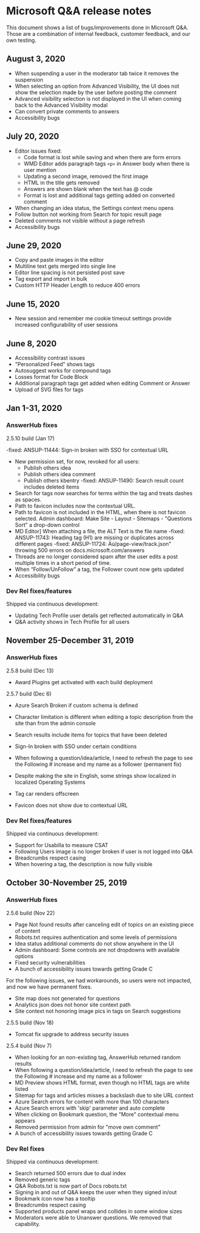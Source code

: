 # Microsoft Q&A release notes

This document shows a list of bugs/improvements done in Microsoft Q&A. Those are a combination of internal feedback, customer feedback, and our own testing.

## August 3, 2020

- When suspending a user in the moderator tab twice it removes the suspension
- When selecting an option from Advanced Visibility, the UI does not show the selection made by the user before posting the comment
- Advanced visibility selection is not displayed in the UI when coming back to the Advanced Visibility modal
- Can convert private comments to answers
- Accessibility bugs

## July 20, 2020

- Editor issues fixed:
    - Code format is lost while saving and when there are form errors
    - WMD Editor adds paragraph tags `<p>` in Answer body when there is user mention
    - Updating a second image, removed the first image
    - HTML in the title gets removed
    - Answers are shown blank when the text has @ code 
    - Format is lost and additional tags getting added on converted comment
- When changing an idea status, the Settings context menu opens
- Follow button not working from Search for topic result page
- Deleted comments not visible without a page refresh
- Accessibility bugs

## June 29, 2020

- Copy and paste images in the editor
- Multiline text gets merged into single line
- Editor line spacing is not persisted post save
- Tag export and import in bulk
- Custom HTTP Header Length to reduce 400 errors

## June 15, 2020

- New session and remember me cookie timeout settings provide increased configurability of user sessions

## June 8, 2020

- Accessibility contrast issues
- "Personalized Feed" shows tags
- Autosuggest works for compound tags
- Losses format for Code Block
- Additional paragraph tags get added when editing Comment or Answer
- Upload of SVG files for tags

## Jan 1-31, 2020

### AnswerHub fixes

2.5.10 build (Jan 17)

-fixed: ANSUP-11444: Sign-in broken with SSO for contextual URL
- New permission set, for now, revoked for all users:
    - Publish others idea                      
    - Publish others idea comment                  
    - Publish others kbentry
-fixed: ANSUP-11490: Search result count includes deleted items
- Search for tags now searches for terms within the tag and treats dashes as spaces.
- Path to favicon includes now the contextual URL.
- Path to favicon is not included in the HTML, when there is not favicon selected.
Admin dashboard: Make Site - Layout - Sitemaps - "Questions Sort" a drop-down control
- MD Editor] When attaching a file, the ALT Text is the file name
-fixed: ANSUP-11743: Heading tag (H1) are missing or duplicates across different pages
-fixed: ANSUP-11724: Äú/page-view/track.json" throwing 500 errors on docs.microsoft.com/answers
- Threads are no longer considered spam after the user edits a post multiple times in a short period of time.
- When “Follow/UnFollow” a tag, the Follower count now gets updated
- Accessibility bugs

### Dev Rel fixes/features

Shipped via continuous development: 

- Updating Tech Profile user details get reflected automatically in Q&A
- Q&A activity shows in Tech Profile for all users

## November 25-December 31, 2019

### AnswerHub fixes

2.5.8 build (Dec 13)

- Award Plugins get activated with each build deployment

2.5.7 build (Dec 6)

- Azure Search Broken if custom schema is defined
- Character limitation is different when editing a topic description from the site than from the admin console

- Search results include items for topics that have been deleted
- Sign-In broken with SSO under certain conditions
- When following a question/idea/article, I need to refresh the page to see the Following # increase and my name as a follower (permanent fix)
- Despite making the site in English, some strings show localized in localized Operating Systems
- Tag car renders offscreen
- Favicon does not show due to contextual URL

### Dev Rel fixes/features

Shipped via continuous development: 

* Support for Usabilla to measure CSAT 
* Following Users image is no longer broken if user is not logged into Q&A
* Breadcrumbs respect casing
* When hovering a tag, the description is now fully visible

## October 30-November 25, 2019

### AnswerHub fixes

2.5.6 build (Nov 22)

* Page Not found results after canceling edit of topics on an existing piece of content
* Robots.txt requires authentication and some levels of permissions
* Idea status additional comments do not show anywhere in the UI
* Admin dashboard: Some controls are not dropdowns with available options
* Fixed security vulnerabilities
* A bunch of accessibility issues towards getting Grade C

For the following issues, we had workarounds, so users were not impacted, and now we have permanent fixes.
* Site map does not generated for questions
* Analytics json does not honor site context path
* Site context not honoring image pics in tags on Search suggestions

2.5.5 build (Nov 18)

* Tomcat fix upgrade to address security issues

2.5.4 build (Nov 7)

* When looking for an non-existing tag, AnswerHub returned random results
* When following a question/idea/article, I need to refresh the page to see the Following # increase and my name as a follower
* MD Preview shows HTML format, even though no HTML tags are white listed
* Sitemap for tags and articles misses a backslash due to site URL context
* Azure Search errors for content with more than 100 characters
* Azure Search errors with 'skip' parameter and auto complete
* When clicking on Bookmark question, the "More" contextual menu appears
* Removed permission from admin for "move own comment"
* A bunch of accessibility issues towards getting Grade C

### Dev Rel fixes

Shipped via continuous development: 

* Search returned 500 errors due to dual index
* Removed generic tags 
* Q&A Robots.txt is now part of Docs robots.txt
* Signing in and out of Q&A keeps the user when they signed in/out
* Bookmark icon now has a tooltip
* Breadcrumbs respect casing
* Supported products panel wraps and collides in some window sizes
* Moderators were able to Unanswer questions. We removed that capability.
